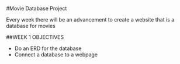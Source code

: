 #Movie Database Project

Every week there will be an advancement to create a website
that is a database for movies

##WEEK 1 OBJECTIVES

* Do an ERD for the database
* Connect a database to a webpage